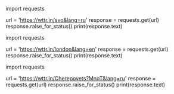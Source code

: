 import requests


url = 'https://wttr.in/svo&lang=ru'
response = requests.get(url)
response.raise_for_status()
print(response.text)

import requests


url = 'https://wttr.in/london&lang=en'
response = requests.get(url)
response.raise_for_status()
print(response.text)

import requests


url = 'https://wttr.in/Cherepovets?MnqT&lang=ru'
response = requests.get(url)
response.raise_for_status()
print(response.text)

